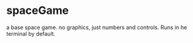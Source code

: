 # spaceGame
a base space game. no graphics, just numbers and controls. Runs in he terminal by default.
